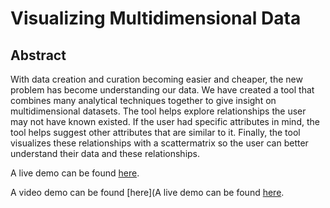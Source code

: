 # Visualizing Multidimensional Data

## Abstract
With data creation and curation becoming easier and cheaper, the new problem has become understanding our data. We have created a tool that combines many analytical techniques together to give insight on multidimensional datasets. The tool helps explore relationships the user may not have known existed. If the user had specific attributes in mind, the tool helps suggest other attributes that are similar to it. Finally, the tool visualizes these relationships with a scattermatrix so the user can better understand their data and these relationships. 

A live demo can be found [here](http://NYU-CS6313-Projects.github.io/Visualizing-Multidimensional-Data/).

A video demo can be found [here](A live demo can be found [here](https://vimeo.com/128109250).